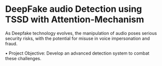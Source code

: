# DeepFake audio Detection using TSSD with Attention-Mechanism

As Deepfake technology evolves, the manipulation of audio poses serious  security risks, with the potential for misuse in voice impersonation and fraud.  

• Project Objective: Develop an advanced detection system to combat these  challenges.
